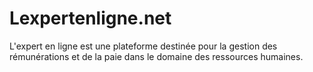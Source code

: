 # Lexpertenligne.net

L'expert en ligne est une plateforme destinée pour la gestion des rémunérations et de la paie
dans le domaine des ressources humaines.